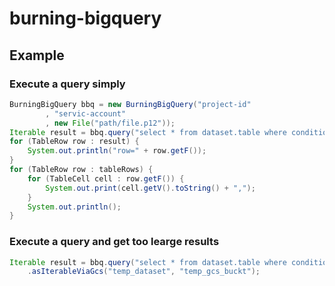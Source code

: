 # burning-bigquery
## Example
### Execute a query simply
```java
BurningBigQuery bbq = new BurningBigQuery("project-id"
        , "servic-account"
        , new File("path/file.p12"));
Iterable result = bbq.query("select * from dataset.table where condition=11").asIterable();
for (TableRow row : result) {
    System.out.println("row=" + row.getF());
}
for (TableRow row : tableRows) {
    for (TableCell cell : row.getF()) {
        System.out.print(cell.getV().toString() + ",");
    }
    System.out.println();
}
```

### Execute a query and get too learge results
```java
Iterable result = bbq.query("select * from dataset.table where condition=11")
    .asIterableViaGcs("temp_dataset", "temp_gcs_buckt");
```
